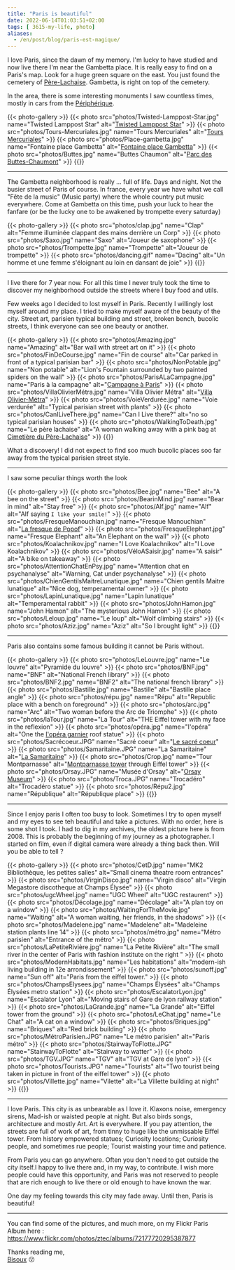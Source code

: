 ```yaml
---
title: "Paris is beautiful"
date: 2022-06-14T01:03:51+02:00
tags: [ 3615-my-life, photo]
aliases:
  - /en/post/blog/paris-est-magique/
---
```


I love Paris, since the dawn of my memory.
I'm lucky to have studied and now live there
I'm near the Gambetta place. It is really easy to find on a Paris's map. Look for a huge green square on the east.
You just found the cemetery of [Père-Lachaise](https://en.wikipedia.org/wiki/P%C3%A8re_Lachaise_Cemetery).
Gambetta, is right on top of the cemetery. 

In the area, there is some interesting monuments I saw countless times, mostly in cars from the [Périphérique](https://en.wikipedia.org/wiki/Boulevard_P%C3%A9riph%C3%A9rique).

{{< photo-gallery >}}
{{< photo src="photos/Twisted-Lamppost-Star.jpg" name="Twisted Lamppost Star" alt="[Twisted Lamppost Star](https://fr.wikipedia.org/wiki/Twisted_Lamppost_Star)" >}}
{{< photo src="photos/Tours-Mercuriales.jpg" name="Tours Mercuriales" alt="[Tours Mercuriales](https://fr.wikipedia.org/wiki/Tours_Mercuriales)" >}}
{{< photo src="photos/Place-gambetta.jpg" name="Fontaine place Gambetta" alt="[Fontaine place Gambetta](https://fr.wikipedia.org/wiki/Place_Gambetta_(Paris))" >}}
{{< photo src="photos/Buttes.jpg" name="Buttes Chaumon" alt="[Parc des Buttes-Chaumont](https://fr.wikipedia.org/wiki/Parc_des_Buttes-Chaumont)" >}}
{{</photo-gallery>}}

---

The Gambetta neighborhood is really ... full of life. Days and night. Not the busier street of Paris of course.
In france, every year we have what we call "Fête de la music" (Music party) where the whole country put music everywhere.
Come at Gambetta on this time, push your luck to hear the fanfare (or be the lucky one to be awakened by trompette every saturday)

{{< photo-gallery >}}
{{< photo src="photos/clap.jpg" name="Clap" alt="Femme illuminée clappant des mains derrière un Corp" >}}
{{< photo src="photos/Saxo.jpg" name="Saxo" alt="Joueur de saxophone" >}}
{{< photo src="photos/Trompette.jpg" name="Trompette" alt="Joueur de trompette" >}}
{{< photo src="photos/dancing.gif" name="Dacing" alt="Un homme et une femme s'éloignant au loin en dansant de joie" >}}
{{</photo-gallery>}}

---

I live there for 7 year now. For all this time I never truly took the time to discover my neighborhood outside
the streets where I buy food and utils.

Few weeks ago I decided to lost myself in Paris. Recently I willingly lost myself around my place. I tried to make myself 
aware of the beauty of the city. Street art, parisien typical building and street, broken bench, bucolic streets, I think everyone
can see one beauty or another.

{{< photo-gallery >}}
{{< photo src="photos/Amazing.jpg" name="Amazing" alt="Bar wall with street art on it" >}}
{{< photo src="photos/FinDeCourse.jpg" name="Fin de course" alt="Car parked in front of a typical parisian bar" >}}
{{< photo src="photos/NonPotable.jpg" name="Non potable" alt="Lion's Fountain surrounded by two painted spiders on the wall" >}}
{{< photo src="photos/ParisALaCampagne.jpg" name="Paris à la campagne" alt="[Campagne à Paris](https://fr.wikipedia.org/wiki/Campagne_%C3%A0_Paris)" >}}
{{< photo src="photos/VillaOlivierMétra.jpg" name="Villa Olivier Métra" alt="[Villa Olivier-Métra](https://fr.wikipedia.org/wiki/Villa_Olivier-M%C3%A9tra)" >}}
{{< photo src="photos/VoieVerdurée.jpg" name="Voie verdurée" alt="Typical parisian street with plants" >}}
{{< photo src="photos/CanILiveThere.jpg" name="Can I Live there?" alt="no so typical parisian houses" >}}
{{< photo src="photos/WalkingToDeath.jpg" name="Le père lachaise" alt="A woman walking away with a pink bag at [Cimetière du Père-Lachaise](https://fr.wikipedia.org/wiki/Cimeti%C3%A8re_du_P%C3%A8re-Lachaise)" >}}
{{</photo-gallery>}}

What a discovery! I did not expect to find soo much bucolic places soo far away from the typical parisien street style.

---

I saw some peculiar things worth the look

{{< photo-gallery >}}
{{< photo src="photos/Bee.jpg" name="Bee" alt="A bee on the street" >}}
{{< photo src="photos/BearinMind.jpg" name="Bear in mind" alt="Stay free" >}}
{{< photo src="photos/Alf.jpg" name="Alf" alt="Alf saying `I like your smile!`" >}}
{{< photo src="photos/FresqueManouchian.jpg" name="Fresque Manouchian" alt="[La fresque de Popof](https://mairie20.paris.fr/pages/il-etait-une-fois-le-20e-la-rue-du-groupe-manouchian-20448)" >}}
{{< photo src="photos/FresqueElephant.jpg" name="Fresque Elephant" alt="An Elephant on the wall" >}}
{{< photo src="photos/Koalachnikov.jpg" name="I Love Koalachnikov" alt="I Love Koalachnikov" >}}
{{< photo src="photos/VéloASaisir.jpg" name="A saisir" alt="A bike on takeaway" >}}
{{< photo src="photos/AttentionChatEnPsy.jpg" name="Attention chat en psychanalyse" alt="Warning, Cat under psychanalyse" >}}
{{< photo src="photos/ChienGentilsMaitreLunatique.jpg" name="Chien gentils Maitre lunatique" alt="Nice dog, temperamental owner" >}}
{{< photo src="photos/LapinLunatique.jpg" name="Lapin lunatique" alt="Temperamental rabbit" >}}
{{< photo src="photos/JohnHamon.jpg" name="John Hamon" alt="The mysterious John Hamon" >}}
{{< photo src="photos/Leloup.jpg" name="Le loup" alt="Wolf climbing stairs" >}}
{{< photo src="photos/Aziz.jpg" name="Aziz" alt="So I brought light" >}}
{{</photo-gallery>}}

---

Paris also contains some famous building it cannot be Paris without. 

{{< photo-gallery >}}
{{< photo src="photos/LeLouvre.jpg" name="Le louvre" alt="Pyramide du louvre" >}}
{{< photo src="photos/BNF.jpg" name="BNF" alt="National French library" >}}
{{< photo src="photos/BNF2.jpg" name="BNF2" alt="The national french library" >}}
{{< photo src="photos/Bastille.jpg" name="Bastille" alt="Bastille place angle" >}}
{{< photo src="photos/répu.jpg" name="Répu" alt="Republic place with a bench on foreground" >}}
{{< photo src="photos/arc.jpg" name="Arc" alt="Two woman before the Arc de Triomphe" >}}
{{< photo src="photos/laTour.jpg" name="La Tour" alt="THE Eiffel tower with my face in the reflexion" >}}
{{< photo src="photos/opéra.jpg" name="l'opéra" alt="One the [l'opéra garnier](https://fr.wikipedia.org/wiki/Op%C3%A9ra_Garnier) roof statue" >}}
{{< photo src="photos/Sacrécoeur.JPG" name="Sacré coeur" alt="[Le sacré coeur](https://en.wikipedia.org/wiki/Sacr%C3%A9-C%C5%93ur,_Paris)" >}}
{{< photo src="photos/Samaritaine.JPG" name="La Samaritaine" alt="[La Samaritaine](https://fr.wikipedia.org/wiki/La_Samaritaine)" >}}
{{< photo src="photos/Crop.jpg" name="Tour Montparnasse" alt="[Montparnasse tower](https://en.wikipedia.org/wiki/Tour_Montparnasse) through Eiffel tower" >}}
{{< photo src="photos/Orsay.JPG" name="Musée d'Orsay" alt="[Orsay Museum](https://en.wikipedia.org/wiki/Mus%C3%A9e_d%27Orsay)" >}}
{{< photo src="photos/Troca.JPG" name="Trocadéro" alt="Trocadéro statue" >}}
{{< photo src="photos/Répu2.jpg" name="République" alt="République place" >}}
{{</photo-gallery>}}

---

Since I enjoy paris I often too busy to look. Sometimes I try to open myself and my eyes to see teh beautiful and take a pictures. 
With no order, here is some shot I took. I had to dig in my archives, the oldest picture here is from 2008. 
This is probably the beginning of my journey as a photographer. I started on film, even if digital camera were already a thing back then. 
Will you be able to tell ?

{{< photo-gallery >}}
{{< photo src="photos/CetD.jpg"                     name="MK2 Bibliothèque, les petites salles" alt="Small cinema theatre room entrances" >}}
{{< photo src="photos/VirginDisco.jpg"              name="Virgin disco" alt="Virgin Megastore discotheque at Champs Élysée" >}}
{{< photo src="photos/ugcWheel.jpg"                 name="UGC Wheel" alt="UGC restaurent" >}}
{{< photo src="photos/Décolage.jpg"                 name="Décolage" alt="A plan toy on a window" >}}
{{< photo src="photos/WaitingForTheMovie.jpg"       name="Waiting" alt="A woman waiting, her friends, in the shadows" >}}
{{< photo src="photos/Madelene.jpg"                 name="Madelene" alt="Madeleine station plants line 14" >}}
{{< photo src="photos/métro.jpg"                    name="Métro parisien" alt="Entrance of the métro" >}}
{{< photo src="photos/LaPetiteRivière.jpg"          name="La Petite Rivière" alt="The small river in the center of Paris with fashion institute on the right " >}}
{{< photo src="photos/ModernHabitats.jpg"           name="Les habitations" alt="modern-ish living building in 12e arrondissement" >}}
{{< photo src="photos/sunoff.jpg"                   name="Sun off" alt="Paris from the eiffel tower." >}}
{{< photo src="photos/ChampsElysees.jpg"            name="Champs Élysées" alt="Champs Élysées metro station" >}}
{{< photo src="photos/EscalatorLyon.jpg"            name="Escalator Lyon" alt="Moving stairs of Gare de lyon railway station" >}}
{{< photo src="photos/LaGrande.jpg"                 name="La Grande" alt="Eiffel tower from the ground" >}}
{{< photo src="photos/LeChat.jpg"                   name="Le Chat" alt="A cat on a window" >}}
{{< photo src="photos/Briques.jpg"                  name="Briques" alt="Red brick building" >}}
{{< photo src="photos/MétroParisien.JPG"            name="Le métro parisien" alt="Paris métro" >}}
{{< photo src="photos/StairwayToFlotte.JPG"         name="StairwayToFlotte" alt="Stairway to watter" >}}
{{< photo src="photos/TGV.JPG"                      name="TGV" alt="TGV at Gare de lyon" >}}
{{< photo src="photos/Tourists.JPG"                 name="Tourists" alt="Two tourist being taken in picture in front of the eiffel tower" >}}
{{< photo src="photos/Villette.jpg"                  name="Vilette" alt="La Villette building at night" >}}
{{</photo-gallery>}}

---

I love Paris. This city is as unbearable as I love it. Klaxons noise, emergency sirens, Mad-ish or waisted people at night.
But also birds songs, architecture and mostly Art. Art is everywhere. If you pay attention, the streets are full of
work of art, from tinny to huge like the unmissable Eiffel tower. From history empowered statues; Curiosity locations; Curiosity people, 
and sometimes rue people; Tourist waisting your time and patience.

From Paris you can go anywhere. Often you don't need to get outside the city itself.I happy to live there
and, in my way, to contribute. I wish more people could have this opportunity, and Paris was not reserved to
people that are rich enough to live there or old enough to have known the war.

One day my feeling towards this city may fade away. Until then, Paris is beautiful!

---

You can find some of the pictures, and much more, on my Flickr Paris Album here : https://www.flickr.com/photos/ztec/albums/72177720295387877

Thanks reading me,\
[Bisoux](/page/bisoux) :kissing: